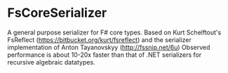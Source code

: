 FsCoreSerializer
================

A general purpose serializer for F# core types.
Based on Kurt Schelftout's FsReflect (https://bitbucket.org/kurt/fsreflect)
and the serializer implementation of Anton Tayanovskyy (http://fssnip.net/6u)
Observed performance is about 10-20x faster than that of .NET serializers for
recursive algebraic datatypes.
